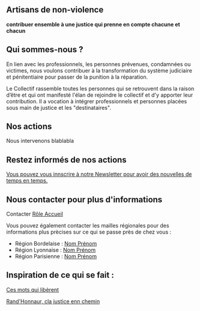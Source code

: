 ## Artisans de non-violence 

**contribuer ensemble à une justice qui prenne en compte chacune et chacun**

## Qui sommes-nous ?

En lien avec les professionnels, les personnes prévenues, condamnées ou victimes, nous voulons contribuer à la transformation du système judiciaire et pénitentiaire pour passer de la punition à la réparation.

Le Collectif rassemble toutes les  personnes qui se retrouvent dans la raison d’être et qui ont manifesté l'élan de rejoindre le collectif et d'y apporter leur contribution. Il a vocation à intégrer professionnels et personnes placées sous main de justice et les "destinataires".

## Nos actions

Nous intervenons blablabla

## Restez informés de nos actions

[Vous pouvez vous innscrire à notre Newsletter pour avoir des nouvelles de temps en temps.](https://5c5fda8f.sibforms.com/serve/MUIEAF6QtB9EYlf3imKO2HwfzoykD7AESewB5Zns2930ElRYIQ0F_iPw-dPhRDqcq4J1VLpkxT_I1Ska0paRp-P0dw6Ax2MC_ngWl6EPDooAmkXF3fgO-h9se-voRg9AbHAA0fcJmPnuE80yLgf9OwLiH8Fg_SG-qMzFkbqFn8sjXC1F-HwHWCvCZ3Kiz-aWJbvBTUu6Fa9qV35S)

## Nous contacter pour plus d'informations

Contacter [Rôle Accueil](quillejulie@gmail.com)

Vous pouvez également contacter les mailles régionales pour des informations plus prècises sur ce qui se passe près de chez vous :

- Région Bordelaise : [Nom Prénom](quillejulie@gmail.com)
- Région Lyonnaise : [Nom Prénom](quillejulie@gmail.com)
- Région Parisienne : [Nom Prénom](quillejulie@gmail.com)

## Inspiration de ce qui se fait :

[Ces mots qui libèrent](https://youtu.be/nmPYRgi8VFg)

[Rand'Honnaur, cla justice enn chemin](https://youtu.be/u2wTsOaU5Og)
